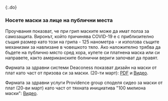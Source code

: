 {:.do}
### Носете маски за лице на публични места

Проучвания показват, че при грип маските може да имат полза за самозащита. Виронът, който причинява COVID-19 е с приблизително същия размер като този на грипа - 125 нанометра - и използва същите механизми за навлизане в човешкото тяло. Ако наложително трябва да бъдете на публично място сред хора, купете си платнена маска или си направете, както американските болнични вериги започват да правят.

Фирмата за здравни системи Deaconess показват дизайн на маски от плат като част от призова си за маски. (20-ти март): [PDF](https://www.deaconess.com/How-to-make-a-Face-Mask/Documents-Mask/Mask-Information) и  [Видео](https://youtu.be/9tBg0Os5FWQ).

Фирмата за здравни услуги Providence group споделя сидео за маски от плат (20-ви март) като част от тяхната инициатива "100 милиона маски": [Видео](https://vimeo.com/399324367/13cd93f150).
